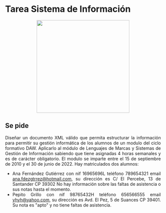 <div align="justify">

# Tarea Sistema de Información


<div align="center">
  <img width="300px" src="https://www3.gobiernodecanarias.org/medusa/edublog/iespuertodelacruztelesforobravo/wp-content/uploads/sites/408/2021/06/logotipo-fondo-transparente-4.png">
</div>


## Se pide

 Diseñar un documento XML válido que permita estructurar la información para permitir su gestión informática de los alumnos de un modulo del ciclo formativo DAW. Aplicarlo al módulo de Lenguajes de Marcas y Sistemas de Gestión de Información sabiendo que tiene asignadas 4 horas semanales y es de carácter obligatorio. El modulo se imparte entre el 15 de septiembre de 2010 y el 30 de junio de 2022. Hay matriculados dos alumnos:
  - Ana Fernández Gutiérrez con nif 16965696L teléfono 789654321 email ana.fdezgtrrez@hotmail.com, su dirección es C/ El Percebe, 13 de Santander CP 39302 No hay información sobre las faltas de asistencia o sus notas hasta el momento.
  - Pepito Grillo con nif 98765432H teléfono 656566555 email yhyh@yahoo.com, su dirección es Avd. El Pez, 5 de Suances CP 39401. Su nota es "apto" y no tiene faltas de asistencia.

<!--

 <details>
   <summary>PULSA PARA VER LA RESPUESTA CORRECTA:</summary>

En el tercer ejercicio hay que crear un XML que ayude a estructurar la información de los alumnos de un módulo de ciclo formativo, la estructura del XML es la siguiente
  - Elemento raíz __ciclo-formativo__
    - Elemento  __ciclo__ , atributo: _nombre_
      - Elemento __asignaturas__
        - Elemento  __asignatura__
          - Elemento __nombre__
          - Elemento __horas__
          - Elemento __obligatorio__
          - Elemento __duración__
            - Elemento __inicio__
              - Elemento __dia__
              - Elemento __mes__
              - Elemento __año__
            - __fin__
              - Elemento __dia__
              - Elemento __mes__
              - Elemento __año__
          - Elemento __alumnos__
            - Elemento__alumno__ , atributo: _numero_
              - Elemento __contacto__
                - Elemento __nombre__
                - Elemento __apellido__
                - Elemento __primer__
                - Elemento __segundo__
                - Elemento __teléfono__
                  Elemento __email__
                - Elemento __dirección__
                  - Elemento __calle__ ,atributo: _tipo_
                  - Elemento provincia
                  - Elemento código-postal
              - Elemento __faltas__
              - Elemento __notas__


   El elemento raíz es “ciclo-formativo” como pueden existir diferentes ciclos formativos dentro de la raíz se incluye el elemento “ciclo” con el atributo “nombre”.
   Dentro del ciclo pueden existir varias “asignaturas” las cuales tienen diferentes horas semanales y pueden ser obligatorias o no, además, podrían tener diferentes fechas de inicio y fin si se tratasen por ejemplo de asignaturas cuatrimestrales, por ese motivo se ha incluido dentro del ciclo el atributo “nombre” para diferenciar los diferentes ciclos que en nuestro caso sería “DAM”.
   A su vez, en una asignatura se pueden matricular varios “alumnos”, por eso se anida el elemento “alumno” donde cada alumno se identifica a través del atributo número donde cada alumno tiene un número asignado en función al orden que ocupe en la lista, que normalmente suele estar ordenada por orden alfabético del apellido. Cada alumno posee sus “datos de contacto” que serían: nombre, apellidos, DNI, dirección, teléfono o email entre otras además de datos relacionados con la asignatura como las faltas de asistencia o las notas del alumno. Por otra parte, al existir caracteres especiales como la “ñ” en año, se ha escogido la codificación ISO-8859-1 que admite dichos caracteres, quedando el XML de la siguiente forma.

  ```xml
<ciclo-formativo>
  <ciclo nombre="DAM">
    <asignaturas>
      <asignatura>
        <nombre>Lenguaje de Marcas y Sistea de Gestión de Información</nombre>
        <horas>4</horas>
        <obligatorio>si</obligatorio>
        <duracion>
          <inicio>
            <dia>15</dia>
            <mes>septiembre</mes>
            <año>2010</año>
          </inicio>
          <fin>
            <dia>30</dia>
            <mes>Junio</mes>
            <año>2011</año>
          </fin>
        </duracion>
        <alumnos>
          <alumno numero="1">
            <contacto>
              <nombre>Ana</nombre>
              <apellido>  
                <primer>Fernández</primer>
                <segundo>Gutierrez</segundo>
              </apellido>
              <nif>16965696L</nif>
              <telefono>789654321</telefono>
              <email>ana.fdezgtrrez@hotmail.com</email>
            </contacto>
            <direccion>
              <calle tipo="calle">El Percebe</calle>
              <numero>13</numero>
              <provincia>Santander</provincia>
              <codigo-postal>39302</codigo-postal>
            </direccion>
            <faltas/>
            <notas/>
          </alumno>
          <alumno numero="2">
            <contacto>
              <nombre>Pepito</nombre>
              <apellido>
                <primer>Grillo</primer>
              </apellido>
              <nif>98765432H</nif>
              <telefono>656566555 </telefono>
              <email>yhyh@yahoo.com</email>
            </datos-contacto>
            <direccion>
              <calle tipo="avenida">El Pez</calle>
              <numero>5</numero>
              <provincia>Suances</provincia>
              <codigo-postal>39401</codigo-postal>
            </direccion>
            <faltas>0</faltas>
            <notas>apto</notas>
          </alumno>
        </alumnos>
      </asignatura>
    </asignaturas>
  </ciclo>
</ciclo-formativo>
```

   <details>
-->
</div>
